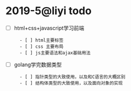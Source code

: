 # 2019-5@liyi todo

- [ ] html+css+javascript学习前端

        - [ ] html主要标签
        - [ ] css 主要布局
        - [ ] js主要语法和ajax基础用法

- [ ] golang学完数据类型

        - [ ] 指针类型的大致使用，以及和C语言的大概区别
        - [ ] 结构体类型的大致使用，以及面向对象的实现

